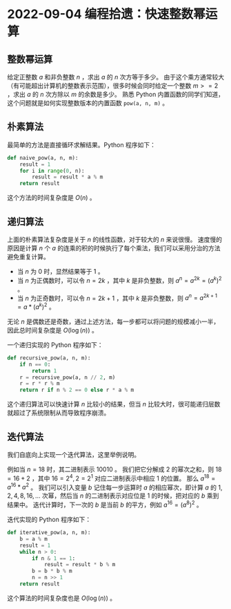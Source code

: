 # 2022-09-04 编程拾遗：快速整数幂运算

## 整数幂运算

给定正整数 $a$ 和非负整数 $n$ ，求出 $a$ 的 $n$ 次方等于多少。
由于这个乘方通常较大（有可能超出计算机的整数表示范围），很多时候会同时给定一个整数 $m>=2$ ，求出 $a$ 的 $n$ 次方除以 $m$ 的余数是多少。
熟悉 Python 内置函数的同学们知道，这个问题就是如何实现整数版本的内置函数 `pow(a, n, m)` 。

## 朴素算法

最简单的方法是直接循环求解结果。Python 程序如下：

```python
def naive_pow(a, n, m):
    result = 1
    for i in range(0, n):
        result = result * a % m
    return result
```

这个方法的时间复杂度是 $O(n)$ 。

## 递归算法

上面的朴素算法复杂度是关于 $n$ 的线性函数，对于较大的 $n$ 来说很慢。
速度慢的原因是计算 $n$ 个 $a$ 的连乘的积的时候执行了每个乘法，我们可以采用分治的方法避免重复计算。

- 当 $n$ 为 $0$ 时，显然结果等于 $1$ 。
- 当 $n$ 为正偶数时，可以令 $n=2k$ ，其中 $k$ 是非负整数，则 $a^{n}=a^{2k}=(a^{k})^{2}$ 。
- 当 $n$ 为正奇数时，可以令 $n=2k+1$ ，其中 $k$ 是非负整数，则 $a^{n}=a^{2k+1}=a*(a^{k})^{2}$ 。

无论 $n$ 是偶数还是奇数，通过上述方法，每一步都可以将问题的规模减小一半，因此总时间复杂度是 $O(\log(n))$ 。

一个递归实现的 Python 程序如下：

```python
def recursive_pow(a, n, m):
    if n == 0:
        return 1
    r = recursive_pow(a, n // 2, m)
    r = r * r % m
    return r if n % 2 == 0 else r * a % m
```

这个递归算法可以快速计算 $n$ 比较小的结果，但当 $n$ 比较大时，很可能递归层数就超过了系统限制从而导致程序崩溃。

## 迭代算法

我们自底向上实现一个迭代算法，这里举例说明。

例如当 $n=18$ 时，其二进制表示 $10010$ 。
我们把它分解成 $2$ 的幂次之和，则 $18=16+2$ ，其中 $16=2^{4}, 2=2^{1}$ 对应二进制表示中相应 $1$ 的位置。
那么 $a^{18}=a^{16}*a^{2}$ 。
我们可以引入变量 $b$ 记住每一步运算时 $a$ 的相应幂次，即计算 $a$ 的 $1,2,4,8,16,\ldots$ 次幂，然后当 $n$ 的二进制表示对应位是 $1$ 的时候，把对应的 $b$ 乘到结果中。
迭代计算时，下一次的 $b$ 是当前 $b$ 的平方，例如 $a^{16}=(a^{8})^{2}$ 。

迭代实现的 Python 程序如下：

```python
def iterative_pow(a, n, m):
    b = a % m
    result = 1
    while n > 0:
        if n & 1 == 1:
            result = result * b % m
        b = b * b % m
        n = n >> 1
    return result
```

这个算法的时间复杂度也是 $O(\log(n))$ 。

